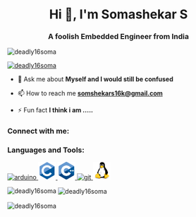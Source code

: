 <h1 align="center">Hi 👋, I'm Somashekar S</h1>
<h3 align="center">A foolish Embedded Engineer from India</h3>

<p align="left"> <img src="https://komarev.com/ghpvc/?username=deadly16soma&label=Profile%20views&color=0e75b6&style=flat" alt="deadly16soma" /> </p>

<p align="left"> <a href="https://github.com/ryo-ma/github-profile-trophy"><img src="https://github-profile-trophy.vercel.app/?username=deadly16soma" alt="deadly16soma" /></a> </p>

- 💬 Ask me about **Myself and I would still be confused**

- 📫 How to reach me **somshekars16k@gmail.com**

- ⚡ Fun fact **I think i am .....**

<h3 align="left">Connect with me:</h3>
<p align="left">
</p>

<h3 align="left">Languages and Tools:</h3>
<p align="left"> <a href="https://www.arduino.cc/" target="_blank" rel="noreferrer"> <img src="https://cdn.worldvectorlogo.com/logos/arduino-1.svg" alt="arduino" width="40" height="40"/> </a> <a href="https://www.cprogramming.com/" target="_blank" rel="noreferrer"> <img src="https://raw.githubusercontent.com/devicons/devicon/master/icons/c/c-original.svg" alt="c" width="40" height="40"/> </a> <a href="https://www.w3schools.com/cpp/" target="_blank" rel="noreferrer"> <img src="https://raw.githubusercontent.com/devicons/devicon/master/icons/cplusplus/cplusplus-original.svg" alt="cplusplus" width="40" height="40"/> </a> <a href="https://git-scm.com/" target="_blank" rel="noreferrer"> <img src="https://www.vectorlogo.zone/logos/git-scm/git-scm-icon.svg" alt="git" width="40" height="40"/> </a> <a href="https://www.linux.org/" target="_blank" rel="noreferrer"> <img src="https://raw.githubusercontent.com/devicons/devicon/master/icons/linux/linux-original.svg" alt="linux" width="40" height="40"/> </a> </p>

<p><img align="left" src="https://github-readme-stats.vercel.app/api/top-langs?username=deadly16soma&show_icons=true&locale=en&layout=compact" alt="deadly16soma" /></p>

<p>&nbsp;<img align="center" src="https://github-readme-stats.vercel.app/api?username=deadly16soma&show_icons=true&locale=en" alt="deadly16soma" /></p>

<p><img align="center" src="https://github-readme-streak-stats.herokuapp.com/?user=deadly16soma&" alt="deadly16soma" /></p>
